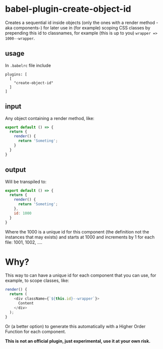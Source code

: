 # babel-plugin-create-object-id

Creates a sequential id inside objects (only the ones with a render method -aka components-) for later use in (for example) scoping CSS classes by prepending this id to classnames, for example (this is up to you) `wrapper => 1000--wrapper`.

## usage

In `.babelrc` file include

```
plugins: [
  [
    "create-object-id"
  ]
]
```

## input

Any object containing a render method, like:

```javascript
export default () => {
  return {
    render() {
      return 'Someting';
    }
  }
}
```

## output

Will be transpiled to:

```javascript
export default () => {
  return {
    render() {
      return 'Someting';
    },
    id: 1000
  }
}
```

Where the 1000 is a unique id for this component (the definition not the instances that may exists)
and starts at 1000 and increments by 1 for each file: 1001, 1002, ....

# Why?

This way to can have a unique id for each component that you can use, for example, to scope classes, like:

```javascript
render() {
  return (
    <div className={`${this.id}--wrapper`}>
      Content
    </div>
  );
}
```
Or (a better option) to generate this automatically with a Higher Order Function for each component.

**This is not an official plugin, just experimental, use it at your own risk.**


